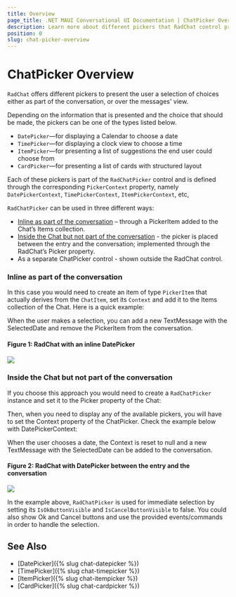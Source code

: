 ```yaml
---
title: Overview
page_title: .NET MAUI Conversational UI Documentation | ChatPicker Overview
description: Learn more about different pickers that RadChat control provides
position: 0
slug: chat-picker-overview
---
```


# ChatPicker Overview

`RadChat` offers different pickers to present the user a selection of choices either as part of the conversation, or over the messages' view. 

Depending on the information that is presented and the choice that should be made, the pickers can be one of the types listed below. 

* `DatePicker`&mdash;for displaying a Calendar to choose a date
* `TimePicker`&mdash;for displaying a clock view to choose a time
* `ItemPicker`&mdash;for presenting a list of suggestions the end user could choose from
* `CardPicker`&mdash;for presenting a list of cards with structured layout

Each of these pickers is part of the `RadChatPicker` control and is defined through the corresponding `PickerContext` property, namely `DatePickerContext`, `TimePickerContext`, `ItemPickerContext`, etc,
 
`RadChatPicker` can be used in three different ways:

* [Inline as part of the conversation](#inline-as-part-of-the-conversation) – through a PickerItem added to the Chat’s Items collection.
* [Inside the Chat but not part of the conversation](#inside-the-chat-but-not-part-of-the-conversation) - the picker is placed between the entry and the conversation; implemented through the RadChat’s Picker property.
* As a separate ChatPicker control - shown outside the RadChat control.

### Inline as part of the conversation

In this case you would need to create an item of type `PickerItem` that actually derives from the `ChatItem`, set its `Context` and add it to the Items collection of the Chat. Here is a quick example:

<snippet id='chat-chatpicker-datepicker' />
	
When the user makes a selection, you can add a new TextMessage with the SelectedDate and remove the PickerItem from the conversation.

#### Figure 1: RadChat with an inline DatePicker

![](images/)

### Inside the Chat but not part of the conversation

If you choose this approach you would need to create a `RadChatPicker` instance and set it to the Picker property of the Chat:

<snippet id='chat-pickeroverlay-xaml' />

Then, when you need to display any of the available pickers, you will have to set the Context property of the ChatPicker. Check the example below with DatePickerContext:

<snippet id='chat-chatpicker-overlay-code' />
			
When the user chooses a date, the Context is reset to null and a new TextMessage with the SelectedDate can be added to the conversation.

#### Figure 2: RadChat with DatePicker between the entry and the conversation

![](images/)

In the example above, `RadChatPicker` is used for immediate selection by setting its `IsOkButtonVisible` and `IsCancelButtonVisible` to false. You could also show Ok and Cancel buttons and use the provided events/commands in order to handle the selection.
	
## See Also

- [DatePicker]({% slug chat-datepicker %})
- [TimePicker]({% slug chat-timepicker %})
- [ItemPicker]({% slug chat-itempicker %})
- [CardPicker]({% slug chat-cardpicker %})